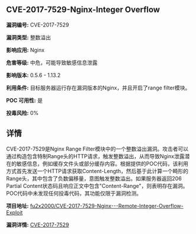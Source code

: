 ## CVE-2017-7529-Nginx-Integer Overflow

**漏洞编号:** CVE-2017-7529

**漏洞类型:** 整数溢出

**影响应用:** Nginx

**危害等级:** 中危，可能导致敏感信息泄露

**影响版本:** 0.5.6 - 1.13.2

**利用条件:** 目标服务器运行存在漏洞版本的Nginx，并且开启了range filter模块。

**POC 可用性:** 是

**投毒风险:** 0%

## 详情

CVE-2017-7529是Nginx Range Filter模块中的一个整数溢出漏洞。攻击者可以通过构造包含特制Range头的HTTP请求，触发整数溢出，从而导致Nginx泄露潜在的敏感信息，例如缓存文件头或部分缓存内容。根据提供的POC代码，该利用方式首先发送一个HTTP请求获取Content-Length，然后基于此计算一个畸形的Range头，其中包含了负数偏移量，意图触发整数溢出。如果服务器返回206 Partial Content状态码且响应正文中包含"Content-Range"，则表明存在漏洞。POC代码中未发现任何投毒代码，其功能仅限于漏洞检测。

**项目地址:** [fu2x2000/CVE-2017-7529-Nginx---Remote-Integer-Overflow-Exploit](https://github.com/fu2x2000/CVE-2017-7529-Nginx---Remote-Integer-Overflow-Exploit)

**漏洞详情:** [CVE-2017-7529](https://nvd.nist.gov/vuln/detail/CVE-2017-7529)